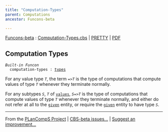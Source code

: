 ```yaml
---
title: "Computation-Types"
parent: Computations
ancestor: Funcons-beta

---
```


[Funcons-beta] : [Computation-Types.cbs] \| [PRETTY] \| [PDF]


## Computation Types

<div class="highlighter-rouge"><pre class="highlight"><code><i class="keyword">Built-in</i> <i class="keyword">Funcon</i>
  <span class="name"><span id="Name_computation-types">computation-types</span></span> : <span class="name"><a href="../../Values/Value-Types/index.html#Name_types">types</a></span></code></pre></div>

  For any value type <code><i class="var">T</i></code>, the term <code>=><i class="var">T</i></code> is the type of computations that
  compute values of type <code><i class="var">T</i></code> whenever they terminate normally.
  
  For any subtypes <code><i class="var">S</i></code>, <code><i class="var">T</i></code> of <code><span class="name"><a href="../../Values/Value-Types/index.html#Name_values">values</a></span></code>, <code><i class="var">S</i>=><i class="var">T</i></code> is the type of computations
  that compute values of type <code><i class="var">T</i></code> whenever they terminate normally, and
  either do not refer at all to the <code><span class="name"><a href="../Normal/Giving/index.html#Name_given">given</a></span></code> entity, or require the <code><span class="name"><a href="../Normal/Giving/index.html#Name_given">given</a></span></code>
  entity to have type <code><i class="var">S</i></code>.



[Funcons-beta]: /CBS-beta/docs/Funcons-beta
  "FUNCONS-BETA"
[Unstable-Funcons-beta]: /CBS-beta/docs/Unstable-Funcons-beta
  "UNSTABLE-FUNCONS-BETA"
[Languages-beta]: /CBS-beta/docs/Languages-beta
  "LANGUAGES-BETA"
[Unstable-Languages-beta]: /CBS-beta/docs/Unstable-Languages-beta
  "UNSTABLE-LANGUAGES-BETA"
[CBS-beta]: /CBS-beta
  "CBS-BETA"
[Computation-Types.cbs]: https://github.com/plancomps/CBS-beta/blob/master/Funcons-beta/Computations/Computation-Types/Computation-Types.cbs
  "CBS SOURCE FILE ON GITHUB"
[PLAIN]: /CBS-beta/docs/Funcons-beta/Computations/Computation-Types
  "CBS SOURCE WEB PAGE"
[PRETTY]: /CBS-beta/math/Funcons-beta/Computations/Computation-Types
  "CBS-KATEX WEB PAGE"
[PDF]: /CBS-beta/math/Funcons-beta/Computations/Computation-Types/Computation-Types.pdf
  "CBS-LATEX PDF FILE"
[PLanCompS Project]: https://plancomps.github.io
  "PROGRAMMING LANGUAGE COMPONENTS AND SPECIFICATIONS PROJECT HOME PAGE"

____

From the [PLanCompS Project] | [CBS-beta issues...] | [Suggest an improvement...]

[CBS-beta issues...]: https://github.com/plancomps/CBS-beta/issues
   "CBS-BETA ISSUE REPORTS ON GITHUB"
 [Suggest an improvement...]: mailto:plancomps@gmail.com?Subject=CBS-beta%20-%20comment&Body=Re%3A%20CBS-beta%20specification%20at%20Computations/Computation-Types/Computation-Types.cbs%0A%0AComment/Query/Issue/Suggestion%3A%0A%0A%0ASignature%3A%0A
   "GENERATE AN EMAIL TEMPLATE"

